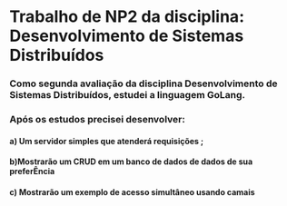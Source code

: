 # Trabalho de NP2 da disciplina: Desenvolvimento de Sistemas Distribuídos
### Como segunda avaliação  da disciplina Desenvolvimento de Sistemas Distribuídos, estudei a linguagem GoLang. 
### Após os estudos precisei desenvolver:
#### a) Um servidor  simples que atenderá requisições ;
#### b)Mostrarão um CRUD em um banco de dados de dados  de sua preferÊncia 
#### c) Mostrarão um exemplo de acesso simultâneo usando camais
